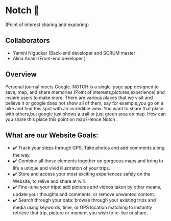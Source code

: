 # Notch 📍
(Point of interest sharing and exploring)

## Collaborators
- Yamini Nigudkar (Back-end developer and SCRUM master
- Alina Anam (Front-end developer )

## Overview
Personal journal meets Google. NOTCH is a single-page app designed to save, map, and share memories (Point of interests,pictures,experience) and inspire users to make more. 
There are various places that we visit and believe it or google does not show all of them, say for example,you go on a hike and find this spot with an incredible view. You want to share that place with others,but google just shows a trail or just green area on map. How can you share this place this point on map?Hence Notch .

## What are our Website Goals:
- ✔️ Track your steps through GPS. Take photos and add comments along the way. 
- ✔️ Combine all those elements together on gorgeous maps and bring to life a unique and vivid illustration of your trips.
- ✔️ Store and access your most exciting experiences safely on the Website, to relive and share at will. 
- ✔️ Fine-tune your trips: add pictures and videos taken by other means, update your thoughts and comments, or remove unwanted content.
- ✔️ Search through your data: browse through your existing trips and media using keywords, time, or GPS location matching to instantly  retrieve that trip, picture or moment you wish to re-live or share.
